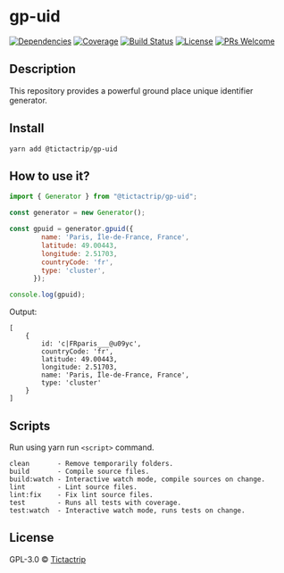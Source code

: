 # gp-uid

[![Dependencies][prod-dependencies-badge]][prod-dependencies]
[![Coverage][coverage-badge]][coverage]
[![Build Status][travis-badge]][travis-ci]
[![License][license-badge]][LICENSE]
[![PRs Welcome][prs-badge]][prs]

## Description

This repository provides a powerful ground place unique identifier generator.

## Install

```
yarn add @tictactrip/gp-uid
```

## How to use it?

```js
import { Generator } from "@tictactrip/gp-uid";

const generator = new Generator();

const gpuid = generator.gpuid({
        name: 'Paris, Île-de-France, France',
        latitude: 49.00443,
        longitude: 2.51703,
        countryCode: 'fr',
        type: 'cluster',
      });

console.log(gpuid);
```

Output: 

```
[
    {
        id: 'c|FRparis___@u09yc',
        countryCode: 'fr',
        latitude: 49.00443,
        longitude: 2.51703,
        name: 'Paris, Île-de-France, France',
        type: 'cluster'
    }
]
```



## Scripts

Run using yarn run `<script>` command.

    clean       - Remove temporarily folders.
    build       - Compile source files.
    build:watch - Interactive watch mode, compile sources on change.
    lint        - Lint source files.
    lint:fix    - Fix lint source files.
    test        - Runs all tests with coverage.
    test:watch  - Interactive watch mode, runs tests on change.

## License

GPL-3.0 © [Tictactrip](https://www.tictactrip.eu)

[prod-dependencies-badge]: https://david-dm.org/tictactrip/gp-uid/status.svg
[prod-dependencies]: https://david-dm.org/tictactrip/gp-uid
[coverage-badge]: https://codecov.io/gh/tictactrip/gp-uid/branch/master/graph/badge.svg
[coverage]: https://codecov.io/gh/tictactrip/gp-uid
[travis-badge]: https://travis-ci.org/tictactrip/gp-uid.svg?branch=master
[travis-ci]: https://travis-ci.org/tictactrip/gp-uid
[license-badge]: https://img.shields.io/badge/license-GPL3-blue.svg?style=flat-square
[license]: https://github.com/tictactrip/gp-uid/blob/master/LICENSE
[prs-badge]: https://img.shields.io/badge/PRs-welcome-brightgreen.svg?style=flat-square
[prs]: http://makeapullrequest.com
